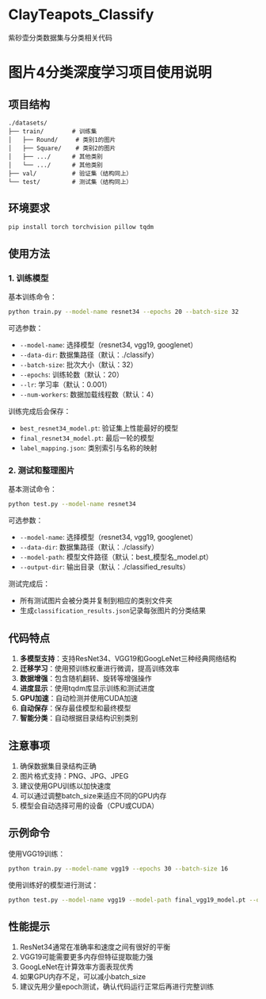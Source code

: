 # ClayTeapots_Classify
紫砂壶分类数据集与分类相关代码
# 图片4分类深度学习项目使用说明

## 项目结构

```
./datasets/
├── train/        # 训练集
│   ├── Round/     # 类别1的图片
│   ├── Square/    # 类别2的图片
│   ├── .../      # 其他类别
│   └── .../      # 其他类别
├── val/          # 验证集（结构同上）
└── test/         # 测试集（结构同上）
```

## 环境要求

```bash
pip install torch torchvision pillow tqdm
```

## 使用方法

### 1. 训练模型

基本训练命令：
```bash
python train.py --model-name resnet34 --epochs 20 --batch-size 32
```

可选参数：
- `--model-name`: 选择模型（resnet34, vgg19, googlenet）
- `--data-dir`: 数据集路径（默认：./classify）
- `--batch-size`: 批次大小（默认：32）
- `--epochs`: 训练轮数（默认：20）
- `--lr`: 学习率（默认：0.001）
- `--num-workers`: 数据加载线程数（默认：4）

训练完成后会保存：
- `best_resnet34_model.pt`: 验证集上性能最好的模型
- `final_resnet34_model.pt`: 最后一轮的模型
- `label_mapping.json`: 类别索引与名称的映射

### 2. 测试和整理图片

基本测试命令：
```bash
python test.py --model-name resnet34
```

可选参数：
- `--model-name`: 选择模型（resnet34, vgg19, googlenet）
- `--data-dir`: 数据集路径（默认：./classify）
- `--model-path`: 模型文件路径（默认：best_模型名_model.pt）
- `--output-dir`: 输出目录（默认：./classified_results）

测试完成后：
- 所有测试图片会被分类并复制到相应的类别文件夹
- 生成`classification_results.json`记录每张图片的分类结果

## 代码特点

1. **多模型支持**：支持ResNet34、VGG19和GoogLeNet三种经典网络结构
2. **迁移学习**：使用预训练权重进行微调，提高训练效率
3. **数据增强**：包含随机翻转、旋转等增强操作
4. **进度显示**：使用tqdm库显示训练和测试进度
5. **GPU加速**：自动检测并使用CUDA加速
6. **自动保存**：保存最佳模型和最终模型
7. **智能分类**：自动根据目录结构识别类别

## 注意事项

1. 确保数据集目录结构正确
2. 图片格式支持：PNG、JPG、JPEG
3. 建议使用GPU训练以加快速度
4. 可以通过调整batch_size来适应不同的GPU内存
5. 模型会自动选择可用的设备（CPU或CUDA）

## 示例命令

使用VGG19训练：
```bash
python train.py --model-name vgg19 --epochs 30 --batch-size 16
```

使用训练好的模型进行测试：
```bash
python test.py --model-name vgg19 --model-path final_vgg19_model.pt --output-dir ./vgg19_results
```

## 性能提示

1. ResNet34通常在准确率和速度之间有很好的平衡
2. VGG19可能需要更多内存但特征提取能力强
3. GoogLeNet在计算效率方面表现优秀
4. 如果GPU内存不足，可以减小batch_size
5. 建议先用少量epoch测试，确认代码运行正常后再进行完整训练
